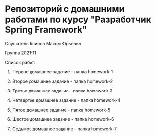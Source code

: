 # Репозиторий с домашними работами по курсу "Разработчик Spring Framework"
Слушатель Блинов Максм Юрьевич

Группа 2021-11

Список работ:
1. Первое домашнее задание - папка homework-1


2. Второе домашнее задание - папка homework-2


3. Третье домашнее задание - папка homework-3


4. Четвертое домашнее задание - папка homework-4


5. Пятое домашнее задание - папка homework-5


6. Шестое домашнее задание - папка homework-6


7. Седьмое домашнее задание - папка homework-7
